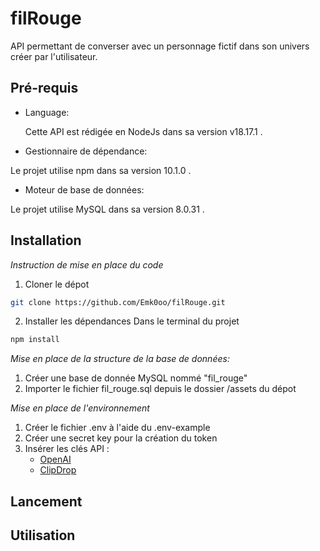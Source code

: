 # filRouge

API permettant de converser avec un personnage fictif dans son univers créer par l'utilisateur. 

## Pré-requis
 - Language:
  
   Cette API est rédigée en NodeJs dans sa version v18.17.1 . 
  
 - Gestionnaire de dépendance:
  
  Le projet utilise npm dans sa version 10.1.0 . 

 - Moteur de base de données:
  
  Le projet utilise MySQL dans sa version 8.0.31 . 


## Installation
*Instruction de mise en place du code*

  1. Cloner le dépot
  ```bash
  git clone https://github.com/Emk0oo/filRouge.git
  ```

  2. Installer les dépendances
  Dans le terminal du projet 

  ```bash
  npm install
  ```

*Mise en place de la structure de la base de données:*

 1. Créer une base de donnée MySQL nommé "fil_rouge"
 2. Importer le fichier fil_rouge.sql depuis le dossier /assets du dépot

*Mise en place de l'environnement* 

  1. Créer le fichier .env à l'aide du .env-example
  2. Créer une secret key pour la création du token
  3. Insérer les clés API :
     * [OpenAI](https://platform.openai.com/docs/quickstart?context=python)
     * [ClipDrop](https://clipdrop.co/apis/docs/text-to-image)



   
  


## Lancement



## Utilisation
